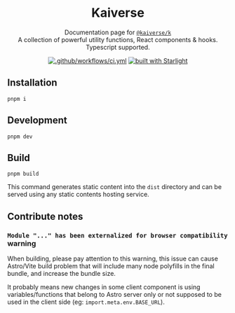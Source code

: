 <div align="center">
<h1>Kaiverse</h1>

<p>
  Documentation page for
  <a href="/packages/k">
    <code>@kaiverse/k</code>
  </a>
  <br />A collection of powerful utility functions, React components & hooks. Typescript supported.
</p>

[![.github/workflows/ci.yml](https://github.com/kaisergeX/kaiverse/actions/workflows/ci.yml/badge.svg)](https://github.com/kaisergeX/kaiverse/actions/workflows/ci.yml)
[![built with Starlight](https://astro.badg.es/v2/built-with-starlight/tiny.svg)](https://starlight.astro.build)

</div>

## Installation

```
pnpm i
```

## Development

```
pnpm dev
```

## Build

```
pnpm build
```

This command generates static content into the `dist` directory and can be served using any static contents hosting service.

## Contribute notes

### `Module "..." has been externalized for browser compatibility` warning

When building, please pay attention to this warning, this issue can cause Astro/Vite build problem that will include many node polyfills in the final bundle, and increase the bundle size.

It probably means new changes in some client component is using variables/functions that belong to Astro server only or not supposed to be used in the client side (eg: `import.meta.env.BASE_URL`).
